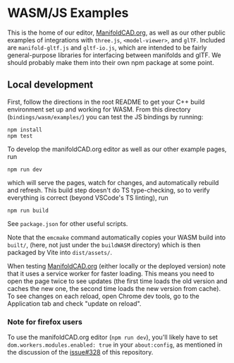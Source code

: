 # WASM/JS Examples

This is the home of our editor, [ManifoldCAD.org](https://manifoldcad.org/), as well as our other public examples of integrations with `three.js`, `<model-viewer>`, and `glTF`. Included are `manifold-gltf.js` and `gltf-io.js`, which are intended to be fairly general-purpose libraries for interfacing between manifolds and glTF. We should probably make them into their own npm package at some point.

## Local development

First, follow the directions in the root README to get your C++ build environment set up and working for WASM. From this directory (`bindings/wasm/examples/`) you can test the JS bindings by running:

```
npm install
npm test
```

To develop the manifoldCAD.org editor as well as our other example pages, run
```
npm run dev
```
which will serve the pages, watch for changes, and automatically rebuild and refresh. This build step doesn't do TS type-checking, so to verify everything is correct (beyond VSCode's TS linting), run
```
npm run build
```
See `package.json` for other useful scripts.

Note that the `emcmake` command automatically copies your WASM build into `built/`, (here, not just under the `buildWASM` directory) which is then packaged by Vite into `dist/assets/`.

When testing [ManifoldCAD.org](https://manifoldcad.org/) (either locally or the
deployed version) note that it uses a service worker for faster loading. This
means you need to open the page twice to see updates (the first time loads the
old version and caches the new one, the second time loads the new version from
cache). To see changes on each reload, open Chrome dev tools, go to the
Application tab and check "update on reload".

### Note for firefox users

To use the manifoldCAD.org editor (`npm run dev`), you'll likely have to set
`dom.workers.modules.enabled: true` in your `about:config`, as mentioned in the
discussion of the
[issue#328](https://github.com/elalish/manifold/issues/328#issuecomment-1473847102)
of this repository.
